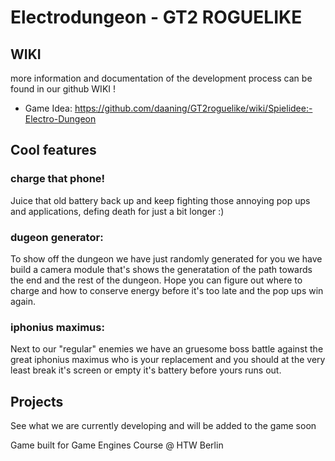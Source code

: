 # Electrodungeon - GT2 ROGUELIKE






## WIKI

more information and documentation of the development process can be found in our github WIKI !

* Game Idea: https://github.com/daaning/GT2roguelike/wiki/Spielidee:-Electro-Dungeon


## Cool features 

### charge that phone!
Juice that old battery back up and keep fighting those annoying pop ups and applications, defing death for just a bit longer :)

### dugeon generator:
To show off the dungeon we have just randomly generated for you we have build a camera module that's shows the generatation of the path towards the end and the rest of the dungeon. Hope you can figure out where to charge and how to conserve energy before it's too late and the pop ups win again.

### iphonius maximus:
Next to our "regular" enemies we have an gruesome boss battle against the great iphonius maximus who is your replacement and you should at the very least break it's screen or empty it's battery before yours runs out.


## Projects

See what we are currently developing and will be added to the game soon



Game built for Game Engines Course @ HTW Berlin 
